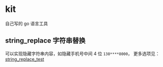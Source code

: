 # kit

自己写的 go 语言工具

## string_replace 字符串替换

可以实现隐藏字符串内容，如隐藏手机号中间 4 位 `138****8000`，
更多选项见： [string_replace_test](./string_replace/string_replace_test.go)